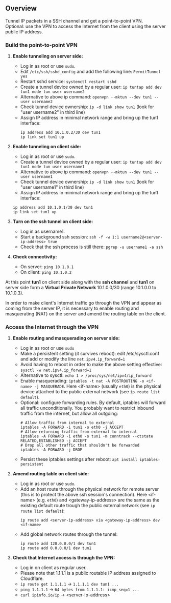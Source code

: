 ## Overview
Tunnel IP packets in a SSH channel and get a point-to-point VPN.  
Optional: use the VPN to access the Internet from the client using the server public IP address.

### Build the point-to-point VPN
1. **Enable tunneling on server side:**
   - Log in as root or use `sudo`.
   - Edit `/etc/ssh/sshd_config` and add the following line: `PermitTunnel yes`
   - Restart sshd service: `systemctl restart sshd`
   - Create a tunnel device owned by a regular user: `ip tuntap add dev tun1 mode tun user username2`
   - Alternative to above ip command: `openvpn --mktun --dev tun1 --user username2`
   - Check tunnel device ownership: `ip -d link show tun1` (look for "user username2" in third line)
   - Assign IP address in minimal network range and bring up the tun1 interface:
     ```
     ip address add 10.1.0.2/30 dev tun1
     ip link set tun1 up
     ```
     
2. **Enable tunneling on client side:**
   - Log in as root or use `sudo`.
   - Create a tunnel device owned by a regular user: `ip tuntap add dev tun1 mode tun user username1`
   - Alternative to above ip command: `openvpn --mktun --dev tun1 --user username1`
   - Check tunnel device ownership: `ip -d link show tun1` (look for "user username1" in third line)
   - Assign IP address in minimal network range and bring up the tun1 interface:
   ```
   ip address add 10.1.0.1/30 dev tun1
   ip link set tun1 up
   ```

4. **Turn on the ssh tunnel on client side:**
   - Log in as username1.
   - Start a background ssh session: `ssh -f -w 1:1 username2@<server-ip-address> true`
   - Check that the ssh process is still there: `pgrep -u username1 -a ssh`
   
5. **Check connectivity:**
   - On server: `ping 10.1.0.1`
   - On client: `ping 10.1.0.2`

At this point **tun1** on client side along with the **ssh channel** and **tun1** on server side form a **Virtual Private Network** 10.1.0.0/30 (range 10.1.0.0 to 10.1.0.3).

In order to make client's Internet traffic go through the VPN and appear as coming from the server IP, it is necessary to enable routing and masquerating (NAT) on the server and amend the routing table on the client.

### Access the Internet through the VPN

1. **Enable routing and masquerading on server side:**
   - Log in as root or use `sudo`
   - Make a persistent setting (it survives reboot): edit /etc/sysctl.conf and add or modify the line `net.ipv4.ip_forward=1`
   - Avoid having to reboot in order to make the above setting effective: `sysctl -w net.ipv4.ip_forward=1`
   - Alternative to sysctl: `echo 1 > /proc/sys/net/ipv4/ip_forward`
   - Enable masquerading: `iptables -t nat -A POSTROUTING -o <if-name> -j MASQUERADE`. Here \<if-name\> (usually `eth0`) is the physical device attached to the public external network (see `ip route list default`).
   - Optional: configure forwarding rules. By default, iptables will forward all traffic unconditionally. You probably want to restrict inbound traffic from the internet, but allow all outgoing:
     ```
     # Allow traffic from internal to external
     iptables -A FORWARD -i tun1 -o eth0 -j ACCEPT
     # Allow returning traffic from external to internal
     iptables -A FORWARD -i eth0 -o tun1 -m conntrack --ctstate RELATED,ESTABLISHED -j ACCEPT
     # Drop all other traffic that shouldn't be forwarded
     iptables -A FORWARD -j DROP
     ```
   - Persist these iptables settings after reboot: `apt install iptables-persistent`

2. **Amend routing table on client side:**
   - Log in as root or use `sudo`.
   - Add an host route through the physical network for remote server (this is to protect the above ssh session's connection). Here \<if-name\> (e.g. `eth0`) and \<gateway-ip-address\> are the same as the existing default route trough the public external network (see `ip route list default`): 
     ```
     ip route add <server-ip-address> via <gateway-ip-address> dev <if-name>
     ```
   - Add global network routes through the tunnel:
     ```
     ip route add 128.0.0.0/1 dev tun1
     ip route add 0.0.0.0/1 dev tun1
     ```

3. **Check that Internet access is through the VPN:**
   - Log in on client as regular user.
   - Please note that 1.1.1.1 is a public routable IP address assigned to Cloudflare.
   - `ip route get 1.1.1.1` → `1.1.1.1 dev tun1 ...`
   - `ping 1.1.1.1` → `64 bytes from 1.1.1.1: icmp_seq=1 ...`
   - `curl ipinfo.io/ip` → \<server-ip-address\>
   
